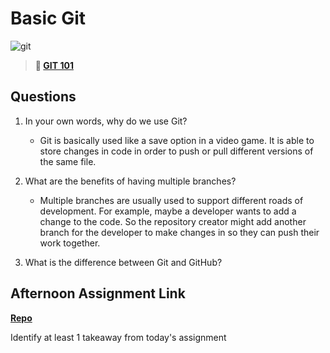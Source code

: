 # Basic Git

![git](https://git-scm.com/images/branching-illustration@2x.png)

> **📖 [GIT 101](https://codeworksacademy.com/fs-student-guide/resources/wk1/01-GIT)**

## Questions

1. In your own words, why do we use Git?
    - Git is basically used like a save option in a video game. It is able to store changes in code in order to push or pull different versions of the same file.

2. What are the benefits of having multiple branches?
    - Multiple branches are usually used to support different roads of development. For example, maybe a developer wants to add a change to the code. So the repository creator might add another branch for the developer to make changes in so they can push their work together.

3. What is the difference between Git and GitHub?

## Afternoon Assignment Link

**[Repo](https://github.com/doctorgrant99/<ASSIGNMENT_REPO>)**

Identify at least 1 takeaway from today's assignment
